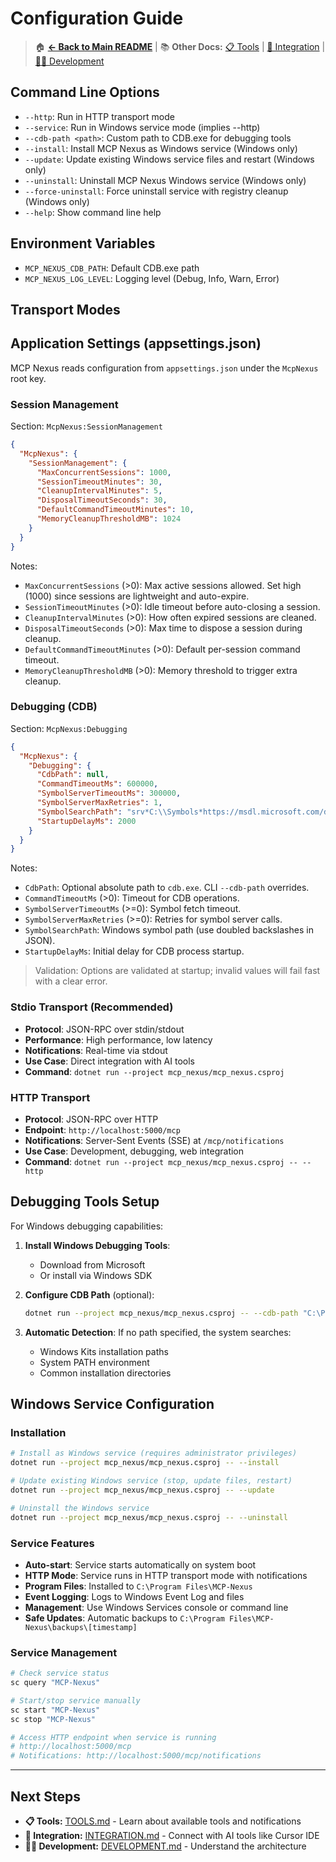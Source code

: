 # Configuration Guide

> 🏠 **[← Back to Main README](../README.md)** | 📚 **Other Docs:** [📋 Tools](TOOLS.md) | [🤖 Integration](INTEGRATION.md) | [👨‍💻 Development](DEVELOPMENT.md)

## Command Line Options

- `--http`: Run in HTTP transport mode
- `--service`: Run in Windows service mode (implies --http)
- `--cdb-path <path>`: Custom path to CDB.exe for debugging tools
- `--install`: Install MCP Nexus as Windows service (Windows only)
- `--update`: Update existing Windows service files and restart (Windows only)
- `--uninstall`: Uninstall MCP Nexus Windows service (Windows only)
- `--force-uninstall`: Force uninstall service with registry cleanup (Windows only)
- `--help`: Show command line help

## Environment Variables

- `MCP_NEXUS_CDB_PATH`: Default CDB.exe path
- `MCP_NEXUS_LOG_LEVEL`: Logging level (Debug, Info, Warn, Error)

## Transport Modes

## Application Settings (appsettings.json)

MCP Nexus reads configuration from `appsettings.json` under the `McpNexus` root key.

### Session Management

Section: `McpNexus:SessionManagement`

```json
{
  "McpNexus": {
    "SessionManagement": {
      "MaxConcurrentSessions": 1000,
      "SessionTimeoutMinutes": 30,
      "CleanupIntervalMinutes": 5,
      "DisposalTimeoutSeconds": 30,
      "DefaultCommandTimeoutMinutes": 10,
      "MemoryCleanupThresholdMB": 1024
    }
  }
}
```

Notes:
- `MaxConcurrentSessions` (>0): Max active sessions allowed. Set high (1000) since sessions are lightweight and auto-expire.
- `SessionTimeoutMinutes` (>0): Idle timeout before auto-closing a session.
- `CleanupIntervalMinutes` (>0): How often expired sessions are cleaned.
- `DisposalTimeoutSeconds` (>0): Max time to dispose a session during cleanup.
- `DefaultCommandTimeoutMinutes` (>0): Default per-session command timeout.
- `MemoryCleanupThresholdMB` (>0): Memory threshold to trigger extra cleanup.

### Debugging (CDB)

Section: `McpNexus:Debugging`

```json
{
  "McpNexus": {
    "Debugging": {
      "CdbPath": null,
      "CommandTimeoutMs": 600000,
      "SymbolServerTimeoutMs": 300000,
      "SymbolServerMaxRetries": 1,
      "SymbolSearchPath": "srv*C:\\Symbols*https://msdl.microsoft.com/download/symbols",
      "StartupDelayMs": 2000
    }
  }
}
```

Notes:
- `CdbPath`: Optional absolute path to `cdb.exe`. CLI `--cdb-path` overrides.
- `CommandTimeoutMs` (>0): Timeout for CDB operations.
- `SymbolServerTimeoutMs` (>=0): Symbol fetch timeout.
- `SymbolServerMaxRetries` (>=0): Retries for symbol server calls.
- `SymbolSearchPath`: Windows symbol path (use doubled backslashes in JSON).
- `StartupDelayMs`: Initial delay for CDB process startup.

> Validation: Options are validated at startup; invalid values will fail fast with a clear error.

### Stdio Transport (Recommended)
- **Protocol**: JSON-RPC over stdin/stdout
- **Performance**: High performance, low latency
- **Notifications**: Real-time via stdout
- **Use Case**: Direct integration with AI tools
- **Command**: `dotnet run --project mcp_nexus/mcp_nexus.csproj`

### HTTP Transport
- **Protocol**: JSON-RPC over HTTP
- **Endpoint**: `http://localhost:5000/mcp`
- **Notifications**: Server-Sent Events (SSE) at `/mcp/notifications`
- **Use Case**: Development, debugging, web integration
- **Command**: `dotnet run --project mcp_nexus/mcp_nexus.csproj -- --http`

## Debugging Tools Setup

For Windows debugging capabilities:

1. **Install Windows Debugging Tools**:
   - Download from Microsoft
   - Or install via Windows SDK

2. **Configure CDB Path** (optional):
   ```bash
   dotnet run --project mcp_nexus/mcp_nexus.csproj -- --cdb-path "C:\Program Files\Windows Kits\10\Debuggers\x64\cdb.exe"
   ```

3. **Automatic Detection**: If no path specified, the system searches:
   - Windows Kits installation paths
   - System PATH environment
   - Common installation directories

## Windows Service Configuration

### Installation
```bash
# Install as Windows service (requires administrator privileges)
dotnet run --project mcp_nexus/mcp_nexus.csproj -- --install

# Update existing Windows service (stop, update files, restart)
dotnet run --project mcp_nexus/mcp_nexus.csproj -- --update

# Uninstall the Windows service
dotnet run --project mcp_nexus/mcp_nexus.csproj -- --uninstall
```

### Service Features
- **Auto-start**: Service starts automatically on system boot
- **HTTP Mode**: Service runs in HTTP transport mode with notifications
- **Program Files**: Installed to `C:\Program Files\MCP-Nexus`
- **Event Logging**: Logs to Windows Event Log and files
- **Management**: Use Windows Services console or command line
- **Safe Updates**: Automatic backups to `C:\Program Files\MCP-Nexus\backups\[timestamp]`

### Service Management
```bash
# Check service status
sc query "MCP-Nexus"

# Start/stop service manually
sc start "MCP-Nexus"
sc stop "MCP-Nexus"

# Access HTTP endpoint when service is running
# http://localhost:5000/mcp
# Notifications: http://localhost:5000/mcp/notifications
```

---

## Next Steps

- **📋 Tools:** [TOOLS.md](TOOLS.md) - Learn about available tools and notifications
- **🤖 Integration:** [INTEGRATION.md](INTEGRATION.md) - Connect with AI tools like Cursor IDE
- **👨‍💻 Development:** [DEVELOPMENT.md](DEVELOPMENT.md) - Understand the architecture
